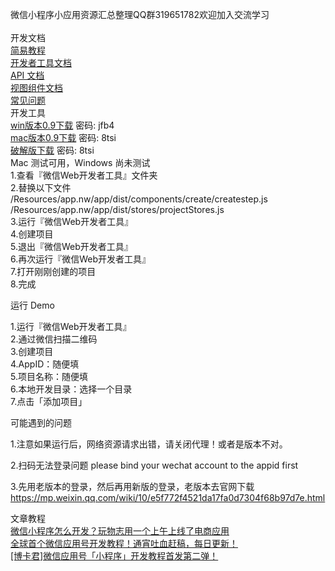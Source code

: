 微信小程序小应用资源汇总整理QQ群319651782欢迎加入交流学习<br><br>
开发文档<br>
<a target="_blank" href="http://wxopen.notedown.cn/">简易教程</a><br>
<a target="_blank" href="http://wxopen.notedown.cn/devtools/devtools.html">开发者工具文档</a><br>
<a target="_blank" href="http://wxopen.notedown.cn/api/">API 文档</a><br>
<a target="_blank" href="http://wxopen.notedown.cn/component/">视图组件文档</a><br>
<a target="_blank" href="http://wxopen.notedown.cn/qa/qa.html">常见问题</a><br>
开发工具<br>
<a target="_blank" href="http://pan.baidu.com/s/1eSBMmmm">win版本0.9下载</a> 密码: jfb4 <br>
<a target="_blank" href="http://pan.baidu.com/s/1mi6QnqC">mac版本0.9下载</a> 密码: 8tsi <br>
<a target="_blank" href="http://pan.baidu.com/s/1i4SuK89">破解版下载</a> 密码: 8tsi     <br>
Mac 测试可用，Windows 尚未测试   <br>
1.查看『微信Web开发者工具』文件夹 <br>
2.替换以下文件 <br>
/Resources/app.nw/app/dist/components/create/createstep.js <br>
/Resources/app.nw/app/dist/stores/projectStores.js <br>
3.运行『微信Web开发者工具』 <br>
4.创建项目 <br>
5.退出『微信Web开发者工具』 <br>
6.再次运行『微信Web开发者工具』 <br>
7.打开刚刚创建的项目 <br>
8.完成 <br>
 
运行 Demo <br>

1.运行『微信Web开发者工具』 <br>
2.通过微信扫描二维码 <br>
3.创建项目 <br>
4.AppID：随便填 <br> 
5.项目名称：随便填 <br>
6.本地开发目录：选择一个目录 <br>
7.点击「添加项目」 <br>

可能遇到的问题 <br>

1.注意如果运行后，网络资源请求出错，请关闭代理！或者是版本不对。 <br>

2.扫码无法登录问题 please bind your wechat account to the appid first <br>

3.先用老版本的登录，然后再用新版的登录，老版本去官网下载 https://mp.weixin.qq.com/wiki/10/e5f772f4521da17fa0d7304f68b97d7e.html <br>

文章教程 <br>
<a target="_blank" href="http://www.ifanr.com/721124">微信小程序怎么开发？玩物志用一个上午上线了电商应用</a> <br>
<a target="_blank" href="https://my.oschina.net/wwnick/blog/750055">全球首个微信应用号开发教程！通宵吐血赶稿，每日更新！</a> <br>
<a target="_blank" href="http://mp.weixin.qq.com/s?__biz=MzIyNDU3ODg1OQ==&mid=2247483711&idx=1&sn=3a3694533165205eb4d5b43cda4925b3&scene=1&srcid=0923M8MPZvqaa1aFTC6V384y#wechat_redirect">[博卡君]微信应用号「小程序」开发教程首发第二弹！</a> <br>
